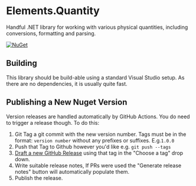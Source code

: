 # Elements.Quantity
Handful .NET library for working with various physical quantities, including conversions, formatting and parsing.

[![NuGet](https://img.shields.io/nuget/v/YellowDogMan.Elements.Quantity.svg)](https://www.nuget.org/packages/YellowDogMan.Elements.Quantity)

## Building
This library should be build-able using a standard Visual Studio setup. As there are no dependencies, it is usually quite fast.

## Publishing a New Nuget Version

Version releases are handled automatically by GitHub Actions. You do need to trigger a release though. To do this:
1. Git Tag a git commit with the new version number. Tags must be in the format: `version number` without any prefixes or suffixes. E.g.`1.0.0`
1. Push that Tag to Github however you'd like e.g. `git push --tags`
1. [Draft a new GitHub Release](https://github.com/Yellow-Dog-Man/Elements.Quantity/releases/new) using that tag in the "Choose a tag" drop down.
1. Write suitable release notes, If PRs were used the "Generate release notes" button will automatically populate them.
1. Publish the release.
